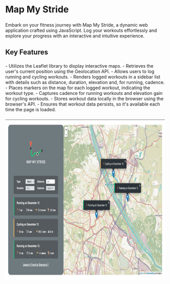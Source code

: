 
<h1 align="left">Map My Stride</h1>

###

<p align="left">Embark on your fitness journey with Map My Stride, a dynamic web application crafted using JavaScript. Log your workouts effortlessly and explore your progress with an interactive and intuitive experience.</p>

###

<h2 align="left">Key Features</h2>

###

<p align="left">
  - Utilizes the Leaflet library to display interactive maps.
  - Retrieves the user's current position using the Geolocation API.
  - Allows users to log running and cycling workouts.
  - Renders logged workouts in a sidebar list with details such as distance, duration, elevation and, for running, cadence.
  - Places markers on the map for each logged workout, indicating the workout type.
  - Captures cadence for running workouts and elevation gain for cycling workouts.
  - Stores workout data locally in the browser using the browser's API.
  - Ensures that workout data persists, so it's available each time the page is loaded.
</p>

###


<img src="./screenshot-mapmystride.png" height="500" width="500">


###
